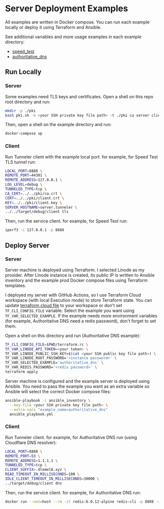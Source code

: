 # Server Deployment Examples
All examples are written in Docker compose. You can run each example locally or deploy it using Terraform and Ansible.

See additional variables and more usage examples in each example directory:
* [speed_test](speed_test/README.md)
* [authoritative_dns](authoritative_dns/README.md)

## Run Locally
### Server
Some examples need TLS keys and certificates. Open a shell on this repo root directory and run:
```sh
mkdir -p ./pki
bash pki.sh -k <your SSH private key file path> -t ./pki ca server client
```
Then, open a shell on the example directory and run:
```sh
docker-compose up
```
### Client
Run Tunneler client with the example local port. for example, for Speed Test TLS tunnel run:
```sh
LOCAL_PORT=8888 \
REMOTE_PORT=44301 \
REMOTE_ADDRESS=127.0.0.1 \
LOG_LEVEL=debug \
TUNNELED_TYPE=tcp \
CA_CERT=../../pki/ca.crt \
CERT=../../pki/client.crt \
KEY=../../pki/client.key \
SERVER_HOSTNAME=server.tunneler \
../../target/debug/client tls
```
Then, run the service client. for example, for Speed Test run:
```sh
iperf3 -c 127.0.0.1 -p 8888
```

## Deploy Server
### Server
Server machine is deployed using Terraform. I selected Linode as my provider. After Linode instance is created, its 
public IP is written to Ansible inventory and the example prod Docker compose files using Terraform templates.

I deployed my server with GitHub Actions, so I use Terraform Cloud workspace (with local Execution mode) to store Terraform state. You can update
[terraform cloud file](terraform_cloud.tf) to your workspace or don't set `TF_CLI_CONFIG_FILE` variable.
Select the example you want using `TF_VAR_SELECTED_EXAMPLE`. If the example needs more environment variables (for 
example, Authoritative DNS need a redis password), don't forget to set them.

Open a shell on this directory and run (Authoritative DNS example):
```sh
TF_CLI_CONFIG_FILE=$PWD/terraform.rc \
TF_VAR_LINODE_API_TOKEN=<your token> \
TF_VAR_LINODE_PUBLIC_SSH_KEY=$(cat <your SSH public key file path>) \
TF_VAR_LINODE_ROOT_PASSWORD='<instance password>' \
TF_VAR_SELECTED_EXAMPLE='authoritative_dns' \
TF_VAR_REDIS_PASSWORD='<redis password>' \ 
terraform apply
```

Server machine is configured and the example server is deployed using Ansible. You need to pass the example you want as 
an extra variable so Ansible will select the correct Docker compose files:
```sh
ansible-playbook -i ansible_inventory \
  --key-file <your SSH private key file path> \
  --extra-vars "example_name=authoritative_dns"
  ansible_playbook.yml
```
### Client
Run Tunneler client. for example, for Authoritative DNS run (using Cloudflare DNS resolver):
```sh
LOCAL_PORT=8888 \
REMOTE_PORT=53 \
REMOTE_ADDRESS=1.1.1.1 \
TUNNELED_TYPE=tcp \
CLIENT_SUFFIX=.dlemel8.xyz \
READ_TIMEOUT_IN_MILLISECONDS=100 \
IDLE_CLIENT_TIMEOUT_IN_MILLISECONDS=30000 \
../target/debug/client dns
```
Then, run the service client. for example, for Authoritative DNS run:
```sh
docker run --net=host --rm -it redis:6.0.12-alpine redis-cli -p 8888 -a <redis password> info
```